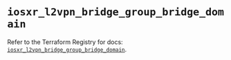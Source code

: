 # `iosxr_l2vpn_bridge_group_bridge_domain`

Refer to the Terraform Registry for docs: [`iosxr_l2vpn_bridge_group_bridge_domain`](https://registry.terraform.io/providers/ciscodevnet/iosxr/0.6.0/docs/resources/l2vpn_bridge_group_bridge_domain).
